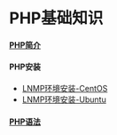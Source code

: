 # PHP基础知识
#### [PHP简介](./基础知识/PHP简介.md)
#### PHP安装
- [LNMP环境安装-CentOS](./LNMP环境安装笔记-CentOS.md)
- [LNMP环境安装-Ubuntu](./LNMP环境安装笔记-Ubuntu.md)
#### [PHP语法](./基础知识/PHP语法.md)